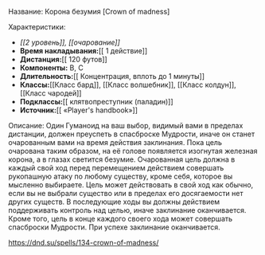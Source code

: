 Название: Корона безумия \[Crown of madness] 

Характеристики:
- *[[2 уровень]], [[очарование]]*
- **Время накладывания:**[[ 1 действие]]
- **Дистанция:**[[ 120 футов]]
- **Компоненты:** В, С
- **Длительность:**[[ Концентрация, вплоть до 1 минуты]]
- **Классы:**[[Класс  бард]], [[Класс волшебник]], [[Класс колдун]], [[Класс чародей]]
- **Подклассы:**[[ клятвопреступник (паладин)]]
- **Источник:**[[ «Player's handbook»]]

Описание:
Один Гуманоид на ваш выбор, видимый вами в пределах дистанции, должен преуспеть в спасброске Мудрости, иначе он станет очарованным вами на время действия заклинания. Пока цель очарована таким образом, на её голове появляется изогнутая железная корона, а в глазах светится безумие.
Очарованная цель должна в каждый свой ход перед перемещением действием совершать рукопашную атаку по любому существу, кроме себя, которое вы мысленно выбираете. Цель может действовать в свой ход как обычно, если вы не выбрали существо или в пределах его досягаемости нет других существ.
В последующие ходы вы должны действием поддерживать контроль над целью, иначе заклинание оканчивается. Кроме того, цель в конце каждого своего хода может совершать спасброски Мудрости. При успехе заклинание оканчивается.

https://dnd.su/spells/134-crown-of-madness/